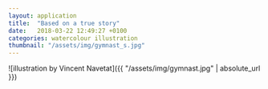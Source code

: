 ```yaml
---
layout: application
title:  "Based on a true story"
date:   2018-03-22 12:49:27 +0100
categories: watercolour illustration
thumbnail: "/assets/img/gymnast_s.jpg"
---
```

![illustration by Vincent Navetat]({{ "/assets/img/gymnast.jpg" | absolute_url }})
